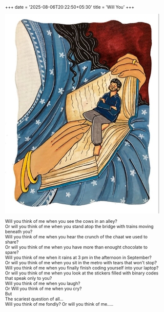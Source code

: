 +++
date = '2025-08-06T20:22:50+05:30'
title = 'Will You'
+++

![cover](./featured.png)

Will you think of me when you see the cows in an alley?<br>
Or will you think of me when you stand atop the bridge with trains moving beneath you?<br>
Will you think of me when you hear the crunch of the chaat we used to share?<br>
Or will you think of me when you have more than enought chocolate to spare?<br>
Will you think of me when it rains at 3 pm in the afternoon in September?<br>
Or will you think of me when you sit in the metro with tears that won't stop?<br>
Will you think of me when you finally finish coding yourself into your laptop?<br>
Or will you think of me when you look at the stickers filled with binary codes that speak only to you?<br>
Will you think of me when you laugh?<br>
Or Will you think of me when you cry?<br>
But<br>
The scariest question of all...<br>
Will you think of me fondly? Or will you think of me.....<br>
